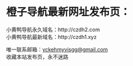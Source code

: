 <h1>橙子导航最新网址发布页：</h1>
小黄鸭导航永久域名：http://czdh2.com</br>
小黄鸭导航最新域名：http://czdh1.xyz</br>

唯一联系邮箱：yckehmyvisgg@gmail.com</br>
收藏本站发布页，永不迷路
